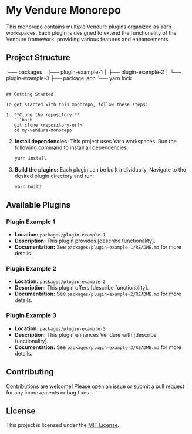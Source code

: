 # My Vendure Monorepo

This monorepo contains multiple Vendure plugins organized as Yarn workspaces. Each plugin is designed to extend the functionality of the Vendure framework, providing various features and enhancements.

## Project Structure


├── packages
│   ├── plugin-example-1
│   ├── plugin-example-2
│   └── plugin-example-3
├── package.json
└── yarn.lock
```

## Getting Started

To get started with this monorepo, follow these steps:

1. **Clone the repository:**
   ```bash
   git clone <repository-url>
   cd my-vendure-monorepo
   ```

2. **Install dependencies:**
   This project uses Yarn workspaces. Run the following command to install all dependencies:
   ```bash
   yarn install
   ```

3. **Build the plugins:**
   Each plugin can be built individually. Navigate to the desired plugin directory and run:
   ```bash
   yarn build
   ```

## Available Plugins

### Plugin Example 1
- **Location:** `packages/plugin-example-1`
- **Description:** This plugin provides [describe functionality].
- **Documentation:** See `packages/plugin-example-1/README.md` for more details.

### Plugin Example 2
- **Location:** `packages/plugin-example-2`
- **Description:** This plugin offers [describe functionality].
- **Documentation:** See `packages/plugin-example-2/README.md` for more details.

### Plugin Example 3
- **Location:** `packages/plugin-example-3`
- **Description:** This plugin enhances Vendure with [describe functionality].
- **Documentation:** See `packages/plugin-example-3/README.md` for more details.

## Contributing

Contributions are welcome! Please open an issue or submit a pull request for any improvements or bug fixes.

## License

This project is licensed under the [MIT License](LICENSE).